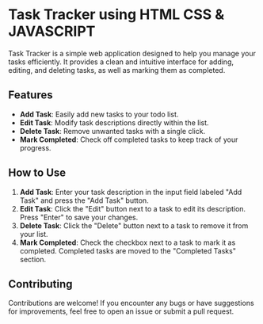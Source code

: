 # Task Tracker using HTML CSS & JAVASCRIPT

Task Tracker is a simple web application designed to help you manage your tasks efficiently. It provides a clean and intuitive interface for adding, editing, and deleting tasks, as well as marking them as completed.

## Features
- **Add Task**: Easily add new tasks to your todo list.
- **Edit Task**: Modify task descriptions directly within the list.
- **Delete Task**: Remove unwanted tasks with a single click.
- **Mark Completed**: Check off completed tasks to keep track of your progress.

## How to Use
1. **Add Task**: Enter your task description in the input field labeled "Add Task" and press the "Add Task" button.
2. **Edit Task**: Click the "Edit" button next to a task to edit its description. Press "Enter" to save your changes.
3. **Delete Task**: Click the "Delete" button next to a task to remove it from your list.
4. **Mark Completed**: Check the checkbox next to a task to mark it as completed. Completed tasks are moved to the "Completed Tasks" section.

## Contributing
Contributions are welcome! If you encounter any bugs or have suggestions for improvements, feel free to open an issue or submit a pull request.
